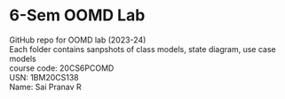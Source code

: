 # 6-Sem OOMD Lab  
GitHub repo for OOMD lab (2023-24)    
Each folder contains sanpshots of class models, state diagram, use case models  
course code: 20CS6PCOMD  
USN: 1BM20CS138  
Name: Sai Pranav R 
